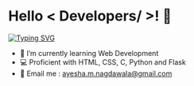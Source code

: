 # Hello < Developers/ \>! 👋


[![Typing SVG](https://readme-typing-svg.demolab.com/?lines=Ayesha+here+...;I+am+a+Second+Year+IT+Student;Feel+free+to+connect)](https://git.io/typing-svg)

- 🌱 I’m currently learning Web Development
- 💻 Proficient with HTML, CSS, C, Python and Flask
- 📧 Email me : ayesha.m.nagdawala@gmail.com


